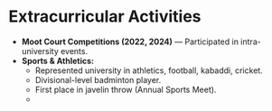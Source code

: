 # Extracurricular Activities

- **Moot Court Competitions (2022, 2024)** — Participated in intra-university events.  
- **Sports & Athletics:**  
  - Represented university in athletics, football, kabaddi, cricket.  
  - Divisional-level badminton player.  
  - First place in javelin throw (Annual Sports Meet).
  - 
